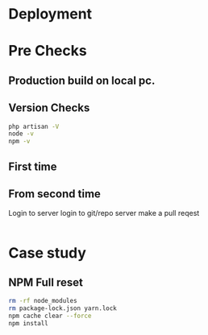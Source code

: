 # Deployment



# Pre Checks
## Production build on local pc.
## Version Checks
```bash
php artisan -V
node -v
npm -v
```

## First time

## From second time
Login to server
login to git/repo server
make a pull reqest
```bash
```



# Case study
## NPM Full reset
```bash
rm -rf node_modules
rm package-lock.json yarn.lock
npm cache clear --force
npm install
```
